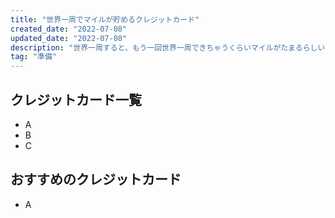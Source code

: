 ```yaml
---
title: "世界一周でマイルが貯めるクレジットカード"
created_date: "2022-07-08"
updated_date: "2022-07-08"
description: "世界一周すると、もう一回世界一周できちゃうくらいマイルがたまるらしい...！世界一周すると、もう一回世界一周できちゃうくらいマイルがたまるらしい...！"
tag: "準備"
---
```


## クレジットカード一覧
- A
- B
- C

## おすすめのクレジットカード
- A
